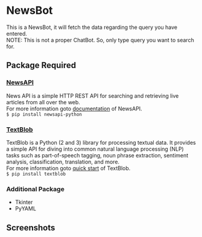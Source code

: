 # NewsBot
This is a NewsBot, it will fetch the data regarding the query you have entered.<br>
NOTE: This is not a proper ChatBot. So, only type query you want to search for.<br>

## Package Required

### [NewsAPI](https://newsapi.org/)
News API is a simple HTTP REST API for searching and retrieving live articles from all over the web.<br>
For more information goto [documentation](https://newsapi.org/docs) of NewsAPI.<br>
`$ pip install newsapi-python`<br>

### [TextBlob](https://textblob.readthedocs.io/en/dev/)
TextBlob is a Python (2 and 3) library for processing textual data. It provides a simple API for diving into common natural language processing (NLP) tasks such as part-of-speech tagging, noun phrase extraction, sentiment analysis, classification, translation, and more.<br>
For more information goto [quick start](https://textblob.readthedocs.io/en/dev/quickstart.html#quickstart) of TextBlob.<br>
`$ pip install textblob`<br>

### Additional Package
* Tkinter
* PyYAML

## Screenshots
